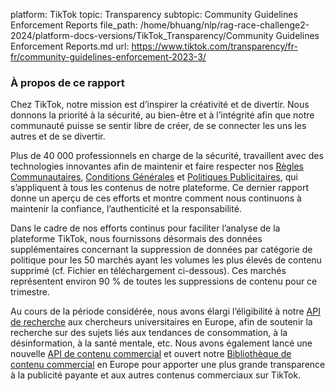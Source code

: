 platform: TikTok
topic: Transparency
subtopic: Community Guidelines Enforcement Reports
file_path: /home/bhuang/nlp/rag-race-challenge2-2024/platform-docs-versions/TikTok_Transparency/Community Guidelines Enforcement Reports.md
url: https://www.tiktok.com/transparency/fr-fr/community-guidelines-enforcement-2023-3/


### À propos de ce rapport

Chez TikTok, notre mission est d’inspirer la créativité et de divertir. Nous donnons la priorité à la sécurité, au bien-être et à l’intégrité afin que notre communauté puisse se sentir libre de créer, de se connecter les uns les autres et de se divertir.

Plus de 40 000 professionnels en charge de la sécurité, travaillent avec des technologies innovantes afin de maintenir et faire respecter nos [Règles Communautaires](https://www.tiktok.com/community-guidelines/en/), [Conditions Générales](https://www.tiktok.com/legal/page/eea/terms-of-service/en) et [Politiques Publicitaires](https://ads.tiktok.com/help/article/tiktok-advertising-policies-ad-creatives-landing-page-prohibited-content?lang=en), qui s’appliquent à tous les contenus de notre plateforme. Ce dernier rapport donne un aperçu de ces efforts et montre comment nous continuons à maintenir la confiance, l’authenticité et la responsabilité.

Dans le cadre de nos efforts continus pour faciliter l’analyse de la plateforme TikTok, nous fournissons désormais des données supplémentaires concernant la suppression de données par catégorie de politique pour les 50 marchés ayant les volumes les plus élevés de contenu supprimé (cf. Fichier en téléchargement ci-dessous). Ces marchés représentent environ 90 % de toutes les suppressions de contenu pour ce trimestre.

Au cours de la période considérée, nous avons élargi l’éligibilité à notre [API de recherche](https://developers.tiktok.com/products/research-api/) aux chercheurs universitaires en Europe, afin de soutenir la recherche sur des sujets liés aux tendances de consommation, à la désinformation, à la santé mentale, etc. Nous avons également lancé une nouvelle [API de contenu commercial](https://developers.tiktok.com/products/commercial-content-api) et ouvert notre [Bibliothèque de contenu commercial](https://library.tiktok.com/) en Europe pour apporter une plus grande transparence à la publicité payante et aux autres contenus commerciaux sur TikTok.